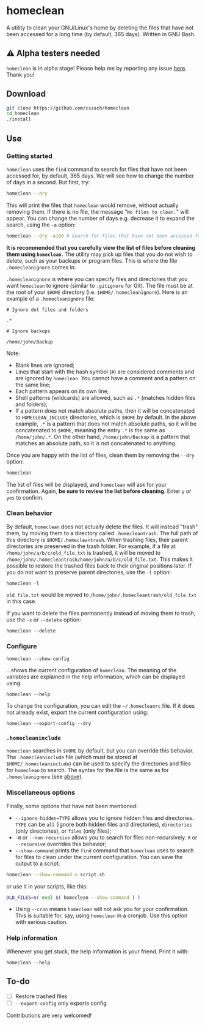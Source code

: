 homeclean
=========

A utility to clean your GNU/Linux's home by deleting the files that have not
been accessed for a long time (by default, 365 days). Written in GNU Bash.

:warning: Alpha testers needed
------------------------------

`homeclean` is in alpha stage! Please help me by reporting any issue
[here](https://github.com/cszach/homeclean/issues). Thank you!

Download
--------

```bash
git clone https://github.com/cszach/homeclean
cd homeclean
./install
```

Use
---

### Getting started

`homeclean` uses the `find` command to search for files that have not been
accessed for, by default, 365 days. We will see how to change the number of days
in a second. But first, try:

```bash
homeclean --dry
```

This will print the files that `homeclean` would remove, without actually
removing them. If there is no file, the message "`No files to clean.`" will
appear. You can change the number of days e.g. decrease it to expand the search,
using the `-a` option:

```bash
homeclean --dry -a180 # Search for files that have not been accessed for 6 months
```

**It is recommended that you carefully view the list of files before cleaning
them using `homeclean`.** The utility may pick up files that you do not wish to
delete, such as your backups or program files. This is where the file
`.homecleanignore` comes in.

`.homecleanignore` is where you can specify files and directories that you want
`homeclean` to ignore (similar to `.gitignore` for Git). The file must be at the
root of your `$HOME` directory (i.e. `$HOME/.homecleanignore`). Here is an
example of a `.homecleanignore` file:

```
# Ignore dot files and folders

.*

# Ignore backups

/home/john/Backup
```

<a name="dot-file-rules">Note:</a>
- Blank lines are ignored;
- Lines that start with the hash symbol (`#`) are considered comments and are
  ignored by `homeclean`. You cannot have a comment and a pattern on the same
  line;
- Each pattern appears on its own line;
- Shell patterns (wildcards) are allowed, such as `.*` (matches hidden files and
  folders);
- If a pattern does not match absolute paths, then it will be concatenated to
  `HOMECLEAN_INCLUDE` directories, which is `$HOME` by default. In the above
  example, `.*` is a pattern that does not match absolute paths, so it will be
  concatenated to `$HOME`, meaning the entry `.*` is the same as `/home/john/.*`.
  On the other hand, `/home/john/Backup` is a pattern that matches an absolute
  path, so it is not concatenated to anything.

Once you are happy with the list of files, clean them by removing the `--dry`
option:

```bash
homeclean
```

The list of files will be displayed, and `homeclean` will ask for your
confirmation. Again, **be sure to review the list before cleaning**. Enter `y`
or `yes` to confirm.

### Clean behavior

By default, `homeclean` does not actually delete the files. It will instead
"trash" them, by moving them to a directory called `.homecleantrash`. The full
path of this directory is `$HOME/.homecleantrash`. When trashing files, their
parent directories are preserved in the trash folder. For example, if a file at
`/home/john/a/b/c/old_file.txt` is trashed, it will be moved to
`/home/john/.homecleantrash/home/john/a/b/c/old_file.txt`. This makes it
possible to restore the trashed files back to their original positions later. If
you do not want to preserve parent directories, use the `-l` option:

```
homeclean -l
```

`old_file.txt` would be moved to `/home/john/.homecleantrash/old_file.txt` in
this case.

If you want to delete the files permanently instead of moving them to trash, use
the `-x` or `--delete` option:

```
homeclean --delete
```

### Configure

```
homeclean --show-config
```

…shows the current configuration of `homeclean`. The meaning of the variables
are explained in the help information, which can be displayed using:

```
homeclean --help
```

To change the configuration, you can edit the `~/.homecleanrc` file. If it does
not already exist, export the current configuration using:

```
homeclean --export-config --dry
```

### `.homecleaninclude`

`homeclean` searches in `$HOME` by default, but you can override this behavior.
The `.homecleaninclude` file (which must be stored at `$HOME/.homecleaninclude`)
can be used to specify the directories and files for `homeclean` to search. The
syntax for the file is the same as for `.homecleanignore` (see
[above](#dot-file-rules)).

### Miscellaneous options

Finally, some options that have not been mentioned:

- `--ignore-hidden=TYPE` allows you to ignore hidden files and directories.
  `TYPE` can be `all` (ignore both hidden files and directories), `directories`
  (only directories), or `files` (only files);
- `-N` or `--non-recursive` allows you to search for files non-recursively. `R`
  or `--recursive` overrides this behavior;
- `--show-command` prints the `find` command that `homeclean` uses to search for
  files to clean under the current configuration. You can save the output to a
  script:

```bash
homeclean --show-command > script.sh
```

  or use it in your scripts, like this:

```bash
OLD_FILES=$( eval $( homeclean --show-command ) )
```

- Using `--cron` means `homeclean` will not ask you for your confirmation. This
  is suitable for, say, using `homeclean` in a cronjob. Use this option with
  serious caution.

### Help information

Whenever you get stuck, the help information is your friend. Print it with:

```
homeclean --help
```

To-do
-----

- [ ] Restore trashed files
- [ ] `--export-config` only exports config

Contributions are very welcomed!
